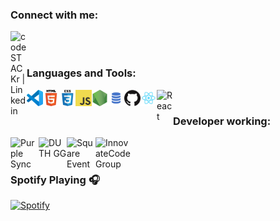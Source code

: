 ### Connect with me:

[<img align="left" alt="codeSTACKr | Linkedin" width="26px" src="https://cdn.jsdelivr.net/npm/simple-icons@v3/icons/linkedin.svg" />][linkdin]

<br />
<br />

### Languages and Tools:

[<img align="left" alt="Visual Studio Code" width="26px" src="https://raw.githubusercontent.com/github/explore/80688e429a7d4ef2fca1e82350fe8e3517d3494d/topics/visual-studio-code/visual-studio-code.png" />][vsc]
[<img align="left" alt="HTML5" width="26px" src="https://raw.githubusercontent.com/github/explore/80688e429a7d4ef2fca1e82350fe8e3517d3494d/topics/html/html.png" />][w3html5]
[<img align="left" alt="CSS3" width="26px" src="https://raw.githubusercontent.com/github/explore/80688e429a7d4ef2fca1e82350fe8e3517d3494d/topics/css/css.png" />][css3]
[<img align="left" alt="JavaScript" width="26px" src="https://raw.githubusercontent.com/github/explore/80688e429a7d4ef2fca1e82350fe8e3517d3494d/topics/javascript/javascript.png" />][js]
[<img align="left" alt="Node.js" width="26px" src="https://raw.githubusercontent.com/github/explore/80688e429a7d4ef2fca1e82350fe8e3517d3494d/topics/nodejs/nodejs.png" />][node]
[<img align="left" alt="SQL" width="26px" src="https://raw.githubusercontent.com/github/explore/80688e429a7d4ef2fca1e82350fe8e3517d3494d/topics/sql/sql.png" />][sql]
[<img align="left" alt="GitHub" width="26px" src="https://raw.githubusercontent.com/github/explore/78df643247d429f6cc873026c0622819ad797942/topics/github/github.png" />][github]
[<img align="left" alt="React" width="26px" src="https://raw.githubusercontent.com/github/explore/80688e429a7d4ef2fca1e82350fe8e3517d3494d/topics/react/react.png" />][react]
[<img align="left" alt="React" width="26px" src="https://cdn.discordapp.com/attachments/1092850614356148364/1171645832655810570/68747470733a2f2f6173736574732e76657263656c2e636f6d2f696d6167652f75706c6f61642f76313636323133303535392f6e6578746a732f49636f6e5f6c696768745f6261636b67726f756e642e706e67.png?ex=65f11736&is=65dea236&hm=ceedc15462b716ed16c51f0300e410a02605731c48b09637be085c6f4c401b84&" />][next]

<br />

### Developer working:
[<img align="left" alt="Purple Sync" width="45px" src="https://cdn.discordapp.com/attachments/1202806523252965499/1212416856862892073/logo_white.jpg?ex=65f1c230&is=65df4d30&hm=ad69d6e7dd35278d0c7a5b82831f956a59df32e7b286296a483272d516790e5a&" />][sync]
[<img align="left" alt="DUTH GG" width="45px" src="https://cdn.discordapp.com/attachments/1203858042714595398/1203899042841624586/logo.png?ex=65ee74db&is=65dbffdb&hm=c82f58d58b0fbaf4cc019e32381cef3081e980bdaf963ab00e5a8a1900e751b7&" />][duth]
[<img align="left" alt="Square Event" width="46px" src="https://cdn.discordapp.com/attachments/1202806523252965499/1212416917952790528/Black.png?ex=65f1c23e&is=65df4d3e&hm=ae902be077fe23b14b22742478869c8d2756bd7832165fd13d345d91657e9b9e&" />][Square]
[<img align="left" alt="InnovateCode Group" width="60px" src="https://cdn.discordapp.com/attachments/1092850614356148364/1144828098068619274/Favicon.png?ex=65ebd040&is=65d95b40&hm=634e9b3cd9e4804e3f22fc8417e26c8cb69963036273e869e54e9682c57f5920&" />][Innovate]


<br />
<br />

### Spotify Playing 🎧
[![Spotify](https://novatorem-hfin5iqa4-oguxt.vercel.app/api/spotify)](https://open.spotify.com/user/Gustavo)




[sync]: https://github.com/purple-sync
[vsc]: https://code.visualstudio.com/
[duth]: https://github.com/oguxt
[Square]: https://github.com/oguxt
[w3html5]: https://www.w3schools.com/html/
[css3]: https://www.w3schools.com/css/
[js]: https://www.w3schools.com/js/
[cs]: https://www.w3schools.com/cs/
[sql]: https://www.w3schools.com/sql/
[github]: https://github.com/oguxt
[node]: https://nodejs.org/
[react]: https://legacy.reactjs.org/docs/getting-started.html
[next]: https://nextjs.org
[Innovate]: https://github.com/oguxt
[linkdin]: https://www.linkedin.com/in/gustavo-matozo-ab7ba3263/
